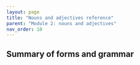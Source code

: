 ```yaml
---
layout: page
title: "Nouns and adjectives reference"
parent: "Module 2: nouns and adjectives"
nav_order: 10
---
```


## Summary of forms and grammar

